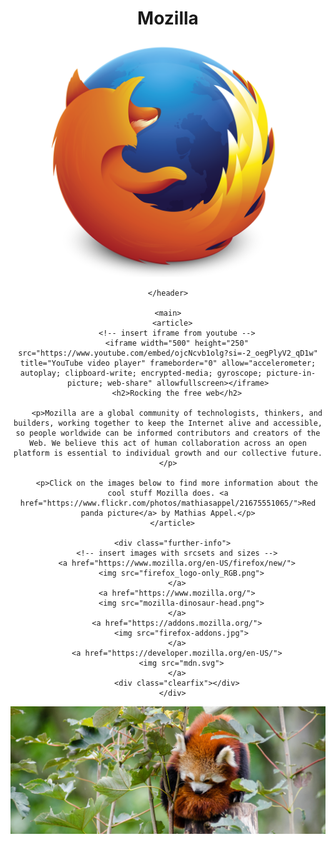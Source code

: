 <!DOCTYPE html>
<html lang="en-US">
  <head>
    <meta charset="utf-8">
    <meta name="viewport" content="width=device-width">
    <title>Mozilla splash page</title>
    <link rel="stylesheet" href="cssmozilla.css" >
    <link href='https://fonts.googleapis.com/css?family=Open+Sans:400,700' rel='stylesheet' type='text/css'>
    <style>
   html {
    font-family: 'Open Sans', sans-serif;
    background: url(pattern.png);
  }

  body {
    width: 100%;
    max-width: 1200px;
    margin: 0 auto;
    background-color: white;
    position: relative;
  }

  /* Header styling */

  header {
    height: 150px;
  }

  header img {
    width: 100px;
    position: absolute;
    right: 32.5px;
    top: 32.5px;
  }

  h1 {
    font-size: 50px;
    line-height: 140px;
    margin: 0 0 0 32.5px;
  }

  /* main section and video styling */

  main {
    background: #ccc;
  }

  article {
    padding: 20px;
  }

  h2 {
    margin-top: 0;
  }

  p {
    line-height: 2;
  }

  iframe {
    float: left;
    margin: 0 20px 20px 0;
    max-width: 100%;
  }

  /* further info links */

  .further-info {
    clear: left;
    padding: 40px 0;
    background: #c13832;
    box-shadow: inset 0 3px 2px rgba(0,0,0,0.5),
                inset 0 -3px 2px rgba(0,0,0,0.5);
  }

  .further-info a {
    width: 25%;
    display: block;
    float: left;
  }

  .further-info img {
    max-width: 100%;
  }

  .clearfix {
    clear: both;
  }

  /* Red panda image */

  .red-panda img {
    display: block;
    max-width: 100%;
  }
    </style>
  </head>
  <body>
    <header>
      <h1>Mozilla</h1>
      <img src="firefox_logo-only_RGB.png">
      <!-- insert <img> element, link to the small
          version of the Firefox logo -->

    </header>

    <main>
      <article>
        <!-- insert iframe from youtube -->
        <iframe width="500" height="250" src="https://www.youtube.com/embed/ojcNcvb1olg?si=-2_oegPlyV2_qD1w" title="YouTube video player" frameborder="0" allow="accelerometer; autoplay; clipboard-write; encrypted-media; gyroscope; picture-in-picture; web-share" allowfullscreen></iframe>
        <h2>Rocking the free web</h2>

        <p>Mozilla are a global community of technologists, thinkers, and builders, working together to keep the Internet alive and accessible, so people worldwide can be informed contributors and creators of the Web. We believe this act of human collaboration across an open platform is essential to individual growth and our collective future.</p>

        <p>Click on the images below to find more information about the cool stuff Mozilla does. <a href="https://www.flickr.com/photos/mathiasappel/21675551065/">Red panda picture</a> by Mathias Appel.</p>
      </article>

      <div class="further-info">
        <!-- insert images with srcsets and sizes -->
        <a href="https://www.mozilla.org/en-US/firefox/new/">
          <img src="firefox_logo-only_RGB.png">
        </a>
        <a href="https://www.mozilla.org/">
          <img src="mozilla-dinosaur-head.png">
        </a>
        <a href="https://addons.mozilla.org/">
          <img src="firefox-addons.jpg">
        </a>
        <a href="https://developer.mozilla.org/en-US/">
          <img src="mdn.svg">
        </a>
        <div class="clearfix"></div>
      </div>
<picture>
      <div class="red-panda">
        <!-- insert picture element -->
        <img src="red-panda.jpg">
      </div>
</picture>
    </main>
  </body>
</html>
